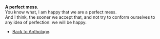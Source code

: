 **A perfect mess**.  
You know what, I am happy that we are a perfect mess.  
And I think, the sooner we accept that, and not try to conform ourselves to any idea of perfection: we will be happy.  

- <a href="https://kushalsamant.github.io/anthology.html">Back to Anthology</a>.  